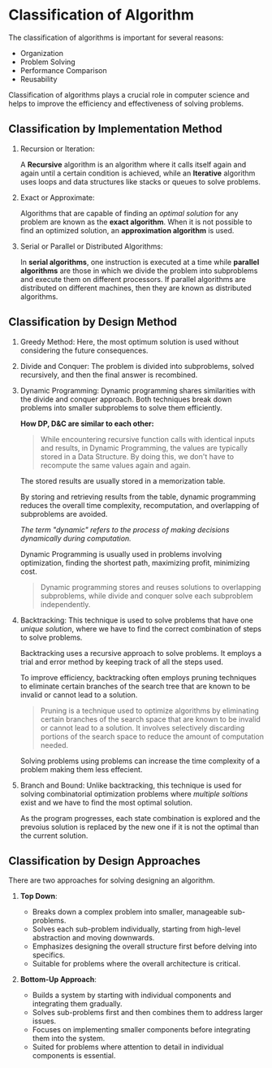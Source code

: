 # Classification of Algorithm

The classification of algorithms is important for several reasons:

- Organization
- Problem Solving
- Performance Comparison
- Reusability

Classification of algorithms plays a crucial role in computer science and helps to improve the efficiency and effectiveness of solving problems.

## Classification by Implementation Method

1. Recursion or Iteration:

   A **Recursive** algorithm is an algorithm where it calls itself again and again until a certain condition is achieved, while an **Iterative** algorithm uses loops and data structures like stacks or queues to solve problems.

2. Exact or Approximate:

   Algorithms that are capable of finding an _optimal solution_ for any problem are known as the **exact algorithm**. When it is not possible to find an optimized solution, an **approximation algorithm** is used.

3. Serial or Parallel or Distributed Algorithms:

   In **serial algorithms**, one instruction is executed at a time while **parallel algorithms** are those in which we divide the problem into subproblems and execute them on different processors. If parallel algorithms are distributed on different machines, then they are known as distributed algorithms.

## Classification by Design Method

1. Greedy Method:
   Here, the most optimum solution is used without considering the future consequences.

2. Divide and Conquer:
   The problem is divided into subproblems, solved recursively, and then the final answer is recombined.

3. Dynamic Programming:
   Dynamic programming shares similarities with the divide and conquer approach. Both techniques break down problems into smaller subproblems to solve them efficiently.

   **How DP, D&C are similar to each other:**

   > While encountering recursive function calls with identical inputs and results, in Dynamic Programming, the values are typically stored in a Data Structure. By doing this, we don't have to recompute the same values again and again.

   The stored results are usually stored in a memorization table.

   By storing and retrieving results from the table, dynamic programming reduces the overall time complexity, recomputation, and overlapping of subproblems are avoided.

   _The term "dynamic" refers to the process of making decisions dynamically during computation._

   Dynamic Programming is usually used in problems involving optimization, finding the shortest path, maximizing profit, minimizing cost.

   > Dynamic programming stores and reuses solutions to overlapping subproblems, while divide and conquer solve each subproblem independently.

4. Backtracking:
   This technique is used to solve problems that have one _unique solution_, where we have to find the correct combination of steps to solve problems.

   Backtracking uses a recursive approach to solve problems. It employs a trial and error method by keeping track of all the steps used.

   To improve efficiency, backtracking often employs pruning techniques to eliminate certain branches of the search tree that are known to be invalid or cannot lead to a solution.

   > Pruning is a technique used to optimize algorithms by eliminating certain branches of the search space that are known to be invalid or cannot lead to a solution. It involves selectively discarding portions of the search space to reduce the amount of computation needed.

   Solving problems using problems can increase the time complexity of a problem making them less effecient.

5. Branch and Bound:
   Unlike backtracking, this technique is used for solving combinatorial optimization problems where _multiple soltions_ exist and we have to find the most optimal solution.

   As the program progresses, each state combination is explored and the prevoius solution is replaced by the new one if it is not the optimal than the current solution.

## Classification by Design Approaches

There are two approaches for solving designing an algorithm.

1. **Top Down**:

   - Breaks down a complex problem into smaller, manageable sub-problems.
   - Solves each sub-problem individually, starting from high-level abstraction and moving downwards.
   - Emphasizes designing the overall structure first before delving into specifics.
   - Suitable for problems where the overall architecture is critical.

2. **Bottom-Up Approach**:

   - Builds a system by starting with individual components and integrating them gradually.
   - Solves sub-problems first and then combines them to address larger issues.
   - Focuses on implementing smaller components before integrating them into the system.
   - Suited for problems where attention to detail in individual components is essential.
